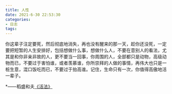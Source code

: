 ```yaml
---
title: 人性
date: 2021-6-30 22:53:30
categories:
- 日志
tags:
---
```


你这辈子注定要死，然后彻底地消失，再也没有醒来的那一天，趁你还没死，一定要把短暂的人生安排好，包括想做什么事，想做什么人，不要在意别人的看法，尤其是和你非亲非故的人，更不要当一回事，你周围的人，全部都只是动物，高级动物而已，不要过于害怕谁，或者羡慕谁，你所崇拜的人做的事情，再伟大也只是一桩生意，混口饭吃而已，不要过于抬高谁。记住，生命只有一次，你值得高傲地活一辈子。



*——稻盛和夫[《活法》](https://sn9.us/file/7602144-423459462*)

